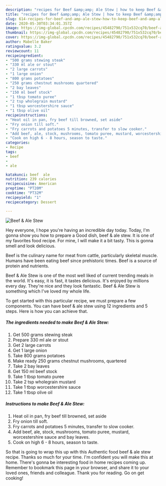 ```yaml
---
description: "recipes for Beef &amp;amp; Ale Stew | how to keep Beef &amp;amp; Ale Stew"
title: "recipes for Beef &amp;amp; Ale Stew | how to keep Beef &amp;amp; Ale Stew"
slug: 614-recipes-for-beef-and-amp-ale-stew-how-to-keep-beef-and-amp-ale-stew
date: 2020-05-30T03:34:01.357Z
image: https://img-global.cpcdn.com/recipes/45482790/751x532cq70/beef-ale-stew-recipe-main-photo.jpg
thumbnail: https://img-global.cpcdn.com/recipes/45482790/751x532cq70/beef-ale-stew-recipe-main-photo.jpg
cover: https://img-global.cpcdn.com/recipes/45482790/751x532cq70/beef-ale-stew-recipe-main-photo.jpg
author: Mabelle Baker
ratingvalue: 3.2
reviewcount: 11
recipeingredient:
- "500 grams stewing steak"
- "330 ml ale or stout"
- "2 large carrots"
- "1 large onion"
- "800 grams potatoes"
- "250 grams chestnut mushrooms quartered"
- "2 bay leaves"
- "150 ml beef stock"
- "1 tbsp tomato puree"
- "2 tsp wholegrain mustard"
- "1 tbsp worcestershire sauce"
- "1 tbsp olive oil"
recipeinstructions:
- "Heat oil in pan, fry beef till browned, set aside"
- "Fry onion till soft."
- "Fry carrots and potatoes 5 minutes, transfer to slow cooker."
- "Add beef, ale, stock, mushrooms, tomato puree, mustard, worcestershire sauce and bay leaves."
- "Cook on high 6 - 8 hours, season to taste."
categories:
- Recipe
tags:
- beef
- 
- ale

katakunci: beef  ale 
nutrition: 239 calories
recipecuisine: American
preptime: "PT20M"
cooktime: "PT32M"
recipeyield: "1"
recipecategory: Dessert

---
```



![Beef &amp; Ale Stew](https://img-global.cpcdn.com/recipes/45482790/751x532cq70/beef-ale-stew-recipe-main-photo.jpg)

Hey everyone, I hope you're having an incredible day today. Today, I'm gonna show you how to prepare a Good dish, beef &amp; ale stew. It is one of my favorites food recipe. For mine, I will make it a bit tasty. This is gonna smell and look delicious.

Beef is the culinary name for meat from cattle, particularly skeletal muscle. Humans have been eating beef since prehistoric times. Beef is a source of protein and nutrients.

Beef &amp; Ale Stew is one of the most well liked of current trending meals in the world. It's easy, it is fast, it tastes delicious. It's enjoyed by millions every day. They're nice and they look fantastic. Beef &amp; Ale Stew is something which I've loved my whole life.


To get started with this particular recipe, we must prepare a few components. You can have beef &amp; ale stew using 12 ingredients and 5 steps. Here is how you can achieve that.

<!--inarticleads1-->

##### The ingredients needed to make Beef &amp; Ale Stew:

1. Get 500 grams stewing steak
1. Prepare 330 ml ale or stout
1. Get 2 large carrots
1. Get 1 large onion
1. Take 800 grams potatoes
1. Make ready 250 grams chestnut mushrooms, quartered
1. Take 2 bay leaves
1. Get 150 ml beef stock
1. Take 1 tbsp tomato puree
1. Take 2 tsp wholegrain mustard
1. Take 1 tbsp worcestershire sauce
1. Take 1 tbsp olive oil




<!--inarticleads2-->

##### Instructions to make Beef &amp; Ale Stew:

1. Heat oil in pan, fry beef till browned, set aside
1. Fry onion till soft.
1. Fry carrots and potatoes 5 minutes, transfer to slow cooker.
1. Add beef, ale, stock, mushrooms, tomato puree, mustard, worcestershire sauce and bay leaves.
1. Cook on high 6 - 8 hours, season to taste.




So that is going to wrap this up with this Authentic food beef &amp; ale stew recipe. Thanks so much for your time. I'm confident you will make this at home. There's gonna be interesting food in home recipes coming up. Remember to bookmark this page in your browser, and share it to your loved ones, friends and colleague. Thank you for reading. Go on get cooking!
